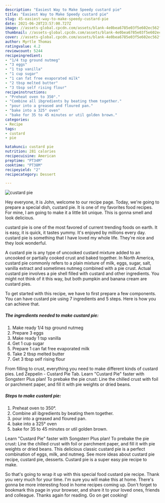 ```yaml
---
description: "Easiest Way to Make Speedy custard pie"
title: "Easiest Way to Make Speedy custard pie"
slug: 45-easiest-way-to-make-speedy-custard-pie
date: 2021-06-28T23:57:00.727Z
image: //assets-global.cpcdn.com/assets/blank-4e0bea6785e03f5e602ec562f230caae08da540cada707380b4fe1bbebba43da.png
thumbnail: //assets-global.cpcdn.com/assets/blank-4e0bea6785e03f5e602ec562f230caae08da540cada707380b4fe1bbebba43da.png
cover: //assets-global.cpcdn.com/assets/blank-4e0bea6785e03f5e602ec562f230caae08da540cada707380b4fe1bbebba43da.png
author: Myrtle Thomas
ratingvalue: 4.2
reviewcount: 5244
recipeingredient:
- "1/4 tsp ground nutmeg"
- "3 eggs"
- "1 tsp vanilla"
- "1 cup sugar"
- "1 can fat free evaporated milk"
- "2 tbsp melted butter"
- "3 tbsp self rising flour"
recipeinstructions:
- "Preheat oven to 350°."
- "Combine all ibgredients by beating them together."
- "pour into a greased and floured pan."
- "bake into a 325° oven"
- "bake for 35 to 45 minutes or util golden brown."
categories:
- Recipe
tags:
- custard
- pie

katakunci: custard pie 
nutrition: 281 calories
recipecuisine: American
preptime: "PT34M"
cooktime: "PT38M"
recipeyield: "2"
recipecategory: Dessert

---
```



![custard pie](//assets-global.cpcdn.com/assets/blank-4e0bea6785e03f5e602ec562f230caae08da540cada707380b4fe1bbebba43da.png)

Hey everyone, it is John, welcome to our recipe page. Today, we're going to prepare a special dish, custard pie. It is one of my favorites food recipes. For mine, I am going to make it a little bit unique. This is gonna smell and look delicious.

custard pie is one of the most favored of current trending foods on earth. It is easy, it is quick, it tastes yummy. It's enjoyed by millions every day. custard pie is something that I have loved my whole life. They're nice and they look wonderful.

A custard pie is any type of uncooked custard mixture added to an uncooked or partially cooked crust and baked together. In North America, custard pie commonly refers to a plain mixture of milk, eggs, sugar, salt, vanilla extract and sometimes nutmeg combined with a pie crust. Actual custard pie involves a pie shell filled with custard and other ingredients. You might not think of it this way, but both pumpkin and banana cream are custard pies.


To get started with this recipe, we have to first prepare a few components. You can have custard pie using 7 ingredients and 5 steps. Here is how you can achieve that.

<!--inarticleads1-->

##### The ingredients needed to make custard pie:

1. Make ready 1/4 tsp ground nutmeg
1. Prepare 3 eggs
1. Make ready 1 tsp vanilla
1. Get 1 cup sugar
1. Prepare 1 can fat free evaporated milk
1. Take 2 tbsp melted butter
1. Get 3 tbsp self rising flour


From filling to crust, everything you need to make different kinds of custard pies. Led Zeppelin - Custard Pie Tab. Learn &#34;Custard Pie&#34; faster with Songsterr Plus plan! To prebake the pie crust: Line the chilled crust with foil or parchment paper, and fill it with pie weights or dried beans. 

<!--inarticleads2-->

##### Steps to make custard pie:

1. Preheat oven to 350°.
1. Combine all ibgredients by beating them together.
1. pour into a greased and floured pan.
1. bake into a 325° oven
1. bake for 35 to 45 minutes or util golden brown.


Learn &#34;Custard Pie&#34; faster with Songsterr Plus plan! To prebake the pie crust: Line the chilled crust with foil or parchment paper, and fill it with pie weights or dried beans. This delicious classic custard pie is a perfect combination of eggs, milk, and nutmeg. See more ideas about custard pie recipe, custard pie, desserts. Custard pie is a super easy pie recipe to make. 

So that's going to wrap it up with this special food custard pie recipe. Thank you very much for your time. I'm sure you will make this at home. There's gonna be more interesting food in home recipes coming up. Don't forget to bookmark this page in your browser, and share it to your loved ones, friends and colleague. Thanks again for reading. Go on get cooking!
